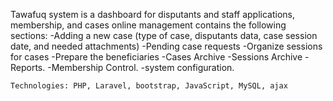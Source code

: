 Tawafuq system is a dashboard for disputants and staff applications, membership, and cases online management contains the following sections:
 -Adding a new case (type of case, disputants data, case session date, and needed attachments)
 -Pending case requests
 -Organize sessions for cases
 -Prepare the beneficiaries
 -Cases Archive
 -Sessions Archive
 -Reports.
 -Membership Control.
 -system configuration.
 
    Technologies: PHP, Laravel, bootstrap, JavaScript, MySQL, ajax
